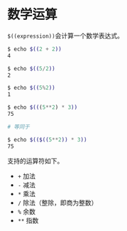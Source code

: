 # 数学运算

`$((expression))`会计算一个数学表达式。

```bash
$ echo $((2 + 2))
4

$ echo $((5/2))
2

$ echo $((5%2))
1

$ echo $(((5**2) * 3))
75

# 等同于

$ echo $(($((5**2)) * 3))
75
```

支持的运算符如下。

- `+` 加法
- `-` 减法
- `*` 乘法
- `/` 除法（整除，即商为整数）
- `%` 余数
- `**` 指数



